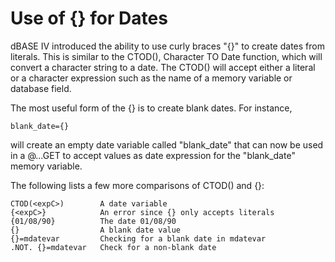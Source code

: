 # Use of {} for Dates

dBASE IV introduced the ability to use curly braces "{}" to create dates from literals. This is similar to the CTOD(), Character TO Date function, which will convert a character string to a date. The CTOD() will accept either a literal or a character expression such as the name of a memory variable or database field.

The most useful form of the {} is to create blank dates. For instance,

```dos
blank_date={}
```
will create an empty date variable called "blank_date" that can now be used in a @...GET to accept values as date expression for the "blank_date" memory variable.

The following lists a few more comparisons of CTOD() and {}:

```dos
CTOD(<expC>)        A date variable
{<expC>}            An error since {} only accepts literals
{01/08/90}          The date 01/08/90
{}                  A blank date value
{}=mdatevar         Checking for a blank date in mdatevar
.NOT. {}=mdatevar   Check for a non-blank date
```
